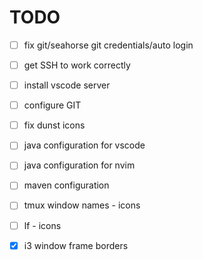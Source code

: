 # TODO 
- [ ] fix git/seahorse git credentials/auto login
- [ ] get SSH to work correctly
- [ ] install vscode server
- [ ] configure GIT
- [ ] fix dunst icons
- [ ] java configuration for vscode
- [ ] java configuration for nvim
- [ ] maven configuration
- [ ] tmux window names - icons
- [ ] lf - icons
- [X] i3 window frame borders

